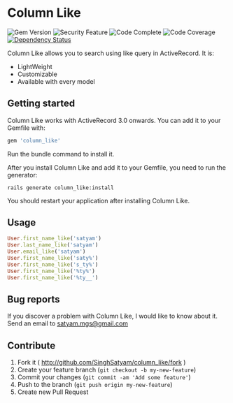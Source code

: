 # Column Like
<img src="https://badge.fury.io/rb/column_like.svg" alt="Gem Version" />
<img src="https://hakiri.io/github/SinghSatyam/column_like/master.svg" alt="Security Feature"/>
<img src="https://d3s6mut3hikguw.cloudfront.net/github/SinghSatyam/column_like/badges/gpa.svg" alt="Code Complete"/>
<img src="https://codeclimate.com/github/SinghSatyam/column_like/badges/coverage.svg"  alt="Code Coverage"/>
<a href='https://gemnasium.com/SinghSatyam/column_like'><img src="https://gemnasium.com/SinghSatyam/column_like.svg" alt="Dependency Status" /></a>

Column Like allows you to search using like query in ActiveRecord. It is:

* LightWeight
* Customizable
* Available with every model

## Getting started

Column Like works with ActiveRecord 3.0 onwards. You can add it to your Gemfile with:

```ruby
gem 'column_like'
```

Run the bundle command to install it.

After you install Column Like and add it to your Gemfile, you need to run the generator:

```console
rails generate column_like:install
```

You should restart your application after installing Column Like.

## Usage

```ruby
User.first_name_like('satyam')
User.last_name_like('satyam')
User.email_like('satyam')
User.first_name_like('saty%')
User.first_name_like('s_ty%')
User.first_name_like('%ty%')
User.first_name_like('%ty__')
```

## Bug reports

If you discover a problem with Column Like, I would like to know about it. Send an email to satyam.mgs@gmail.com


## Contribute

1. Fork it ( http://github.com/SinghSatyam/column_like/fork )
2. Create your feature branch (`git checkout -b my-new-feature`)
3. Commit your changes (`git commit -am 'Add some feature'`)
4. Push to the branch (`git push origin my-new-feature`)
5. Create new Pull Request
